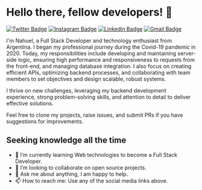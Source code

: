 # Hello there, fellow developers! 👋

[![Twitter Badge](https://img.shields.io/badge/-Twitter-1DA1F2?style=flat-square&logo=Twitter&logoColor=white&link=https://twitter.com/tscraftcode)](https://twitter.com/tscraftcode)
[![Instagram Badge](https://img.shields.io/badge/-Instagram-E4405F?style=flat-square&logo=Instagram&logoColor=white&link=https://www.instagram.com/almanoduerme/)](https://www.instagram.com/almanoduerme)
[![Linkedin Badge](https://img.shields.io/badge/-LinkedIn-blue?style=flat-square&logo=Linkedin&logoColor=white&link=https://www.linkedin.com/in/nahuelagomez/)](https://www.linkedin.com/in/nahuelagomez/)
[![Gmail Badge](https://img.shields.io/badge/-Gmail-c14438?style=flat-square&logo=Gmail&logoColor=white&link=mailto:nahue.code@gmail.com)](mailto:nahuel.code@gmail.com)

I'm Nahuel, a Full Stack Developer and technology enthusiast from Argentina. I began my professional journey during the Covid-19 pandemic in 2020. Today, my responsibilities include developing and maintaining server-side logic, ensuring high performance and responsiveness to requests from the front-end, and managing database integration. I also focus on creating efficient APIs, optimizing backend processes, and collaborating with team members to set objectives and design scalable, robust systems.

I thrive on new challenges, leveraging my backend development experience, strong problem-solving skills, and attention to detail to deliver effective solutions.

Feel free to clone my projects, raise issues, and submit PRs if you have suggestions for improvements.

## Seeking knowledge all the time

- 🌱 I’m currently learning Web technologies to become a Full Stack Developer.
- 👯 I’m looking to collaborate on open source projects.
- 💬 Ask me about anything, I am happy to help.
- 📫 How to reach me: Use any of the social media links above.

